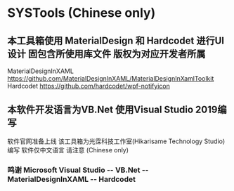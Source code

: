 # SYSTools (Chinese only)

## 本工具箱使用 MaterialDesign 和 Hardcodet 进行UI设计 固包含所使用库文件 版权为对应开发者所属
MaterialDesignInXAML
https://github.com/MaterialDesignInXAML/MaterialDesignInXamlToolkit
Hardcodet
https://github.com/hardcodet/wpf-notifyicon

## 本软件开发语言为VB.Net 使用Visual Studio 2019编写
软件官网准备上线 该工具箱为光霂科技工作室(Hikarisame Technology Studio)编写
软件仅中文语言 请注意 (Chinese only)

### 鸣谢 Microsoft Visual Studio -- VB.Net -- MaterialDesignInXAML -- Hardcodet
